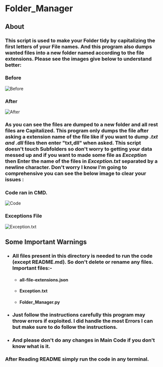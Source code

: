 # Folder_Manager

## About

### This script is used to make your Folder tidy by capitalizing the first letters of your File names. And this program also dumps wanted files into a new folder named according to the file extensions. Please see the images give below to understand better:

### Before

![Before](https://i.imgur.com/CabHHHt.png)

### After

![After](https://i.imgur.com/kfqikco.png)

### As you can see the files are dumped to a new folder and all rest files are Capitalized. This program only dumps the file after asking a extension name of the file like if you want to dump <i>.txt and .dll</i> files then enter "txt,dll" when asked. This script doesn't touch Subfolders so don't worry to getting your data messed up and if you want to made some file as <i>Exception</i> then Enter the name of the files in <i>Exception.txt</i> separated by a newline character. Don't worry I know I'm going to comprehensive you can see the below image to clear your issues :

### Code ran in CMD.

![Code](https://i.imgur.com/54SR6YD.png)

### Exceptions File

![Exception.txt](https://i.imgur.com/0Vyqsly.png)

## Some Important Warnings

- ### All files present in this directory is needed to run the code (except README.md). So don't delete or rename any files. Important files:-
  - #### all-file-extensions.json
  - #### Exception.txt
  - #### Folder_Manager.py
- ### Just follow the instructions carefully this program may throw errors if exploited. I did handle the most Errors I can but make sure to do follow the instructions.
- ### And please don't do any changes in Main Code if you don't know what is it.

### After Reading README simply run the code in any terminal.
